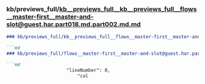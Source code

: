### kb/previews_full/kb__previews_full__kb__previews_full__flows__master-first__master-and-slot@guest.har.part018.md.part002.md.md

```md
### kb/previews_full/kb__previews_full__flows__master-first__master-and-slot@guest.har.part018.md.part002.md

```md
### kb/previews_full/flows__master-first__master-and-slot@guest.har.part018.md (part 002)

```md
                      "lineNumber": 0,
                          "col
```

```

```

```
